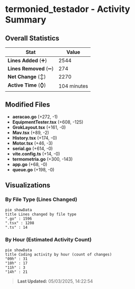 # termonied_testador - Activity Summary 

## Overall Statistics

| Stat                   | Value                                                             |
| ---------------------- | ----------------------------------------------------------------- |
| **Lines Added** (➕)   | 2544                                          |
| **Lines Removed** (➖) | 274                                        |
| **Net Change** (↕)    | 2270                |
| **Active Time** (⌚)   | 104 minutes |


## Modified Files
- **aeracao.go** (+272, -1)
- **EquipmentTester.tsx** (+608, -125)
- **GrokLayout.tsx** (+161, -0)
- **Mav.tsx** (+89, -2)
- **History.tsx** (+174, -0)
- **Motor.tsx** (+46, -3)
- **serial.go** (+614, -0)
- **vite.config.ts** (+14, -0)
- **termometria.go** (+300, -143)
- **app.go** (+68, -0)
- **queue.go** (+198, -0)

## Visualizations

### By File Type (Lines Changed)

```mermaid
pie showData
title Lines changed by file type
".go" : 1596
".tsx" : 1208
".ts" : 14
```

### By Hour (Estimated Activity Count)

```mermaid
pie showData
title Coding activity by hour (count of changes)
"09h" : 31
"10h" : 17
"11h" : 3
"14h" : 21
```


> **Last Updated:** 05/03/2025, 14:22:54